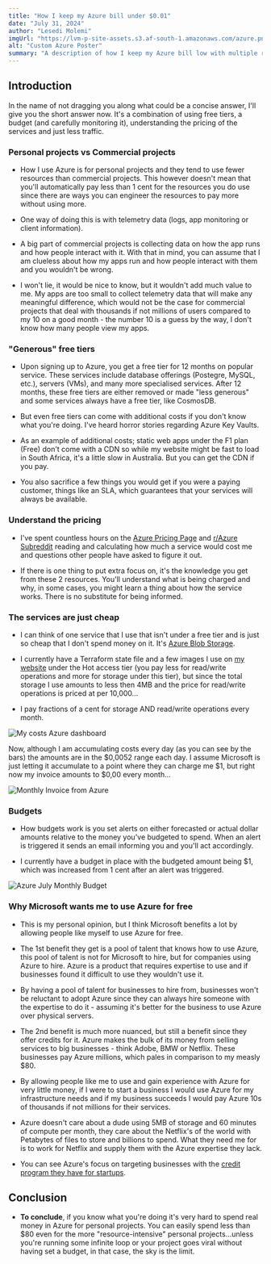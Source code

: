 ```yaml
---
title: "How I keep my Azure bill under $0.01"
date: "July 31, 2024"
author: "Lesedi Molemi"
imgUrl: "https://lvm-p-site-assets.s3.af-south-1.amazonaws.com/azure.png"
alt: "Custom Azure Poster"
summary: "A description of how I keep my Azure bill low with multiple resources being used"
---
```


## Introduction

In the name of not dragging you along what could be a concise answer, I'll give you the short answer now. It's a combination of using free tiers, a budget (and carefully monitoring it), understanding the pricing of the services and just less traffic.

### Personal projects vs Commercial projects

- How I use Azure is for personal projects and they tend to use fewer resources than commercial projects. This however doesn't mean that you'll automatically pay less than 1 cent for the resources you do use since there are ways you can engineer the resources to pay more without using more.

- One way of doing this is with telemetry data (logs, app monitoring or client information).

- A big part of commercial projects is collecting data on how the app runs and how people interact with it. With that in mind, you can assume that I am clueless about how my apps run and how people interact with them and you wouldn't be wrong.

- I won't lie, it would be nice to know, but it wouldn't add much value to me. My apps are too small to collect telemetry data that will make any meaningful difference, which would not be the case for commercial projects that deal with thousands if not millions of users compared to my 10 on a good month - the number 10 is a guess by the way, I don't know how many people view my apps.

### "Generous" free tiers

- Upon signing up to Azure, you get a free tier for 12 months on popular service. These services include database offerings (Postegre, MySQL, etc.), servers (VMs), and many more specialised services. After 12 months, these free tiers are either removed or made "less generous" and some services always have a free tier, like CosmosDB.

- But even free tiers can come with additional costs if you don't know what you're doing. I've heard horror stories regarding Azure Key Vaults.

- As an example of additional costs; static web apps under the F1 plan (Free) don't come with a CDN so while my website might be fast to load in South Africa, it's a little slow in Australia. But you can get the CDN if you pay.

- You also sacrifice a few things you would get if you were a paying customer, things like an SLA, which guarantees that your services will always be available.

### Understand the pricing

- I've spent countless hours on the [Azure Pricing Page](https://azure.microsoft.com/en-us/pricing/) and [r/Azure Subreddit](https://www.reddit.com/r/AZURE/) reading and calculating how much a service would cost me and questions other people have asked to figure it out.

- If there is one thing to put extra focus on, it's the knowledge you get from these 2 resources. You'll understand what is being charged and why, in some cases, you might learn a thing about how the service works. There is no substitute for being informed.

### The services are just cheap

- I can think of one service that I use that isn't under a free tier and is just so cheap that I don't spend money on it. It's [Azure Blob Storage](https://azure.microsoft.com/en-us/pricing/details/storage/blobs/).

- I currently have a Terraform state file and a few images I use on [my website](https://lvmolemi.com/) under the Hot access tier (you pay less for read/write operations and more for storage under this tier), but since the total storage I use amounts to less then 4MB and the price for read/write operations is priced at per 10,000...

- I pay fractions of a cent for storage AND read/write operations every month.

![My costs Azure dashboard](https://lvm-p-site-assets.s3.af-south-1.amazonaws.com/blog/july+monthly+cost.png)

Now, although I am accumulating costs every day (as you can see by the bars) the amounts are in the $0,0052 range each day. I assume Microsoft is just letting it accumulate to a point where they can charge me $1, but right now my invoice amounts to $0,00 every month...

![Monthly Invoice from Azure](https://lvm-p-site-assets.s3.af-south-1.amazonaws.com/blog/july-invoice.jpeg)

### Budgets

- How budgets work is you set alerts on either forecasted or actual dollar amounts relative to the money you've budgeted to spend. When an alert is triggered it sends an email informing you and you'll act accordingly.

* I currently have a budget in place with the budgeted amount being $1, which was increased from 1 cent after an alert was triggered.

![Azure July Monthly Budget](https://lvm-p-site-assets.s3.af-south-1.amazonaws.com/blog/azure-july-budget.png)

### Why Microsoft wants me to use Azure for free

- This is my personal opinion, but I think Microsoft benefits a lot by allowing people like myself to use Azure for free.

- The 1st benefit they get is a pool of talent that knows how to use Azure, this pool of talent is not for Microsoft to hire, but for companies using Azure to hire. Azure is a product that requires expertise to use and if businesses found it difficult to use they wouldn't use it.

- By having a pool of talent for businesses to hire from, businesses won't be reluctant to adopt Azure since they can always hire someone with the expertise to do it - assuming it's better for the business to use Azure over physical servers.

- The 2nd benefit is much more nuanced, but still a benefit since they offer credits for it. Azure makes the bulk of its money from selling services to big businesses - think Adobe, BMW or Netflix. These businesses pay Azure millions, which pales in comparison to my measly $80.

- By allowing people like me to use and gain experience with Azure for very little money, if I were to start a business I would use Azure for my infrastructure needs and if my business succeeds I would pay Azure 10s of thousands if not millions for their services.

- Azure doesn't care about a dude using 5MB of storage and 60 minutes of compute per month, they care about the Netflix's of the world with Petabytes of files to store and billions to spend. What they need me for is to work for Netflix and supply them with the Azure expertise they lack.

- You can see Azure's focus on targeting businesses with the [credit program they have for startups](https://www.microsoft.com/en-us/startups).

## Conclusion

- **To conclude**, if you know what you're doing it's very hard to spend real money in Azure for personal projects. You can easily spend less than $80 even for the more "resource-intensive" personal projects...unless you're running some infinite loop or your project goes viral without having set a budget, in that case, the sky is the limit.
